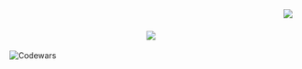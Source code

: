<img align="right" src="https://visitor-badge.laobi.icu/badge?page_id=ceeesh.ceeesh" />

<h1 align="center">
    <a herf="https://git.io/typing-svg"/>
    <img src="https://readme-typing-svg.herokuapp.com/?font=Righteous&size=35&center=true&vCenter=true&width=500&height=70&duration=4000&lines=Hi+There!+👋;+I'm+Cee Jay+Malacas!;" />
</h1>


![Codewars](https://github.r2v.ch/codewars?user=Ceeesh)
<!---
ceeesh/ceeesh is a ✨ special ✨ repository because its `README.md` (this file) appears on your GitHub profile.
You can click the Preview link to take a look at your changes.
--->
